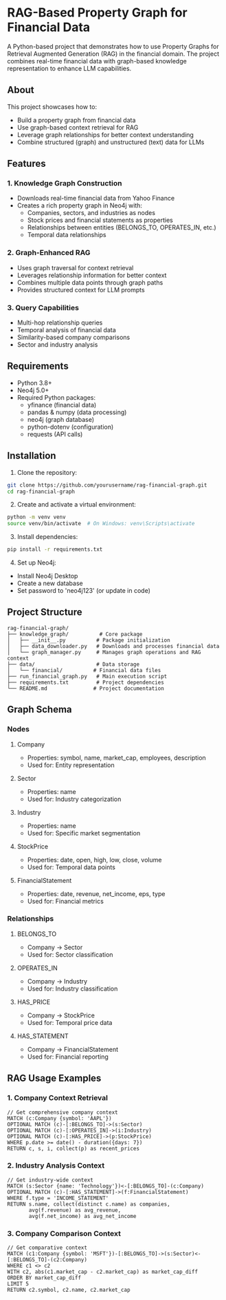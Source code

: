 # RAG-Based Property Graph for Financial Data

A Python-based project that demonstrates how to use Property Graphs for Retrieval Augmented Generation (RAG) in the financial domain. The project combines real-time financial data with graph-based knowledge representation to enhance LLM capabilities.

## About

This project showcases how to:
- Build a property graph from financial data
- Use graph-based context retrieval for RAG
- Leverage graph relationships for better context understanding
- Combine structured (graph) and unstructured (text) data for LLMs

## Features

### 1. Knowledge Graph Construction
- Downloads real-time financial data from Yahoo Finance
- Creates a rich property graph in Neo4j with:
  - Companies, sectors, and industries as nodes
  - Stock prices and financial statements as properties
  - Relationships between entities (BELONGS_TO, OPERATES_IN, etc.)
  - Temporal data relationships

### 2. Graph-Enhanced RAG
- Uses graph traversal for context retrieval
- Leverages relationship information for better context
- Combines multiple data points through graph paths
- Provides structured context for LLM prompts

### 3. Query Capabilities
- Multi-hop relationship queries
- Temporal analysis of financial data
- Similarity-based company comparisons
- Sector and industry analysis

## Requirements

- Python 3.8+
- Neo4j 5.0+
- Required Python packages:
  - yfinance (financial data)
  - pandas & numpy (data processing)
  - neo4j (graph database)
  - python-dotenv (configuration)
  - requests (API calls)

## Installation

1. Clone the repository:
```bash
git clone https://github.com/yourusername/rag-financial-graph.git
cd rag-financial-graph
```

2. Create and activate a virtual environment:
```bash
python -m venv venv
source venv/bin/activate  # On Windows: venv\Scripts\activate
```

3. Install dependencies:
```bash
pip install -r requirements.txt
```

4. Set up Neo4j:
- Install Neo4j Desktop
- Create a new database
- Set password to 'neo4j123' (or update in code)

## Project Structure

```
rag-financial-graph/
├── knowledge_graph/          # Core package
│   ├── __init__.py          # Package initialization
│   ├── data_downloader.py   # Downloads and processes financial data
│   └── graph_manager.py     # Manages graph operations and RAG context
├── data/                    # Data storage
│   └── financial/          # Financial data files
├── run_financial_graph.py   # Main execution script
├── requirements.txt         # Project dependencies
└── README.md               # Project documentation
```

## Graph Schema

### Nodes
1. Company
   - Properties: symbol, name, market_cap, employees, description
   - Used for: Entity representation

2. Sector
   - Properties: name
   - Used for: Industry categorization

3. Industry
   - Properties: name
   - Used for: Specific market segmentation

4. StockPrice
   - Properties: date, open, high, low, close, volume
   - Used for: Temporal data points

5. FinancialStatement
   - Properties: date, revenue, net_income, eps, type
   - Used for: Financial metrics

### Relationships
1. BELONGS_TO
   - Company -> Sector
   - Used for: Sector classification

2. OPERATES_IN
   - Company -> Industry
   - Used for: Industry classification

3. HAS_PRICE
   - Company -> StockPrice
   - Used for: Temporal price data

4. HAS_STATEMENT
   - Company -> FinancialStatement
   - Used for: Financial reporting

## RAG Usage Examples

### 1. Company Context Retrieval
```cypher
// Get comprehensive company context
MATCH (c:Company {symbol: 'AAPL'})
OPTIONAL MATCH (c)-[:BELONGS_TO]->(s:Sector)
OPTIONAL MATCH (c)-[:OPERATES_IN]->(i:Industry)
OPTIONAL MATCH (c)-[:HAS_PRICE]->(p:StockPrice)
WHERE p.date >= date() - duration({days: 7})
RETURN c, s, i, collect(p) as recent_prices
```

### 2. Industry Analysis Context
```cypher
// Get industry-wide context
MATCH (s:Sector {name: 'Technology'})<-[:BELONGS_TO]-(c:Company)
OPTIONAL MATCH (c)-[:HAS_STATEMENT]->(f:FinancialStatement)
WHERE f.type = 'INCOME_STATEMENT'
RETURN s.name, collect(distinct c.name) as companies,
       avg(f.revenue) as avg_revenue,
       avg(f.net_income) as avg_net_income
```

### 3. Company Comparison Context
```cypher
// Get comparative context
MATCH (c1:Company {symbol: 'MSFT'})-[:BELONGS_TO]->(s:Sector)<-[:BELONGS_TO]-(c2:Company)
WHERE c1 <> c2
WITH c2, abs(c1.market_cap - c2.market_cap) as market_cap_diff
ORDER BY market_cap_diff
LIMIT 5
RETURN c2.symbol, c2.name, c2.market_cap
```
